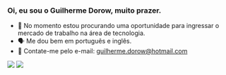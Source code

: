 ### Oi, eu sou o Guilherme Dorow, muito prazer.

- 🔭 No momento estou procurando uma oportunidade para ingressar o mercado de trabalho na área de tecnologia.
- 🗣 Me dou bem em português e inglês.
- 💬 Contate-me pelo e-mail: guilherme.dorow@hotmail.com

 <div>  
<a href="https://instagram.com/gui_dorow" target="_blank"><img src="https://img.shields.io/badge/-Instagram-%23E4405F?style=for-the-badge&logo=instagram&logoColor=white" target="_blank"></a>
  <a href="https://www.linkedin.com/in/guilherme-dorow/" target="_blank"><img src="https://img.shields.io/badge/-LinkedIn-%230077B5?style=for-the-badge&logo=linkedin&logoColor=white" target="_blank"></a>
 </div>
